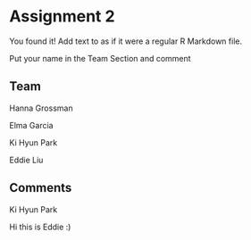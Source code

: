# Assignment 2

You found it!  Add text to as if it were a regular R Markdown file.

Put your name in the Team Section and comment

## Team
Hanna Grossman

Elma Garcia

Ki Hyun Park

Eddie Liu


## Comments
Ki Hyun Park

Hi this is Eddie :) 
